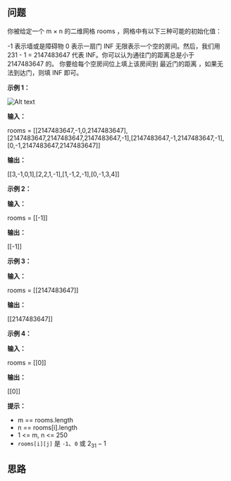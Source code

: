 ## 问题

你被给定一个 m × n 的二维网格 rooms ，网格中有以下三种可能的初始化值：

-1 表示墙或是障碍物
0 表示一扇门
INF 无限表示一个空的房间。然后，我们用 231 - 1 = 2147483647 代表 INF。你可以认为通往门的距离总是小于 2147483647 的。
你要给每个空房间位上填上该房间到 最近门的距离 ，如果无法到达门，则填 INF 即可。

 

**示例 1：**

![Alt text](https://assets.leetcode.com/uploads/2021/01/03/grid.jpg)

**输入：**

rooms = [[2147483647,-1,0,2147483647],[2147483647,2147483647,2147483647,-1],[2147483647,-1,2147483647,-1],[0,-1,2147483647,2147483647]]

**输出：**

[[3,-1,0,1],[2,2,1,-1],[1,-1,2,-1],[0,-1,3,4]]

**示例 2：**

**输入：**

rooms = [[-1]]

**输出：**

[[-1]]

**示例 3：**

**输入：**

rooms = [[2147483647]]

**输出：**

[[2147483647]]

**示例 4：**

**输入：**

rooms = [[0]]

**输出：**

[[0]]
 

**提示：**

- m == rooms.length
- n == rooms[i].length
- 1 <= m, n <= 250
- `rooms[i][j]` 是 `-1`、`0` 或 ${2_{31} - 1}$

## 思路

```c++
```